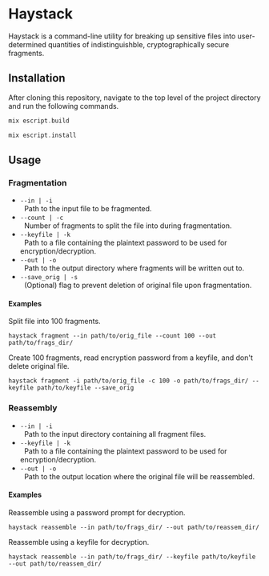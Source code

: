 # Haystack

Haystack is a command-line utility for breaking up sensitive files into user-determined quantities of indistinguishble, cryptographically secure fragments.

## Installation
After cloning this repository, navigate to the top level of the project directory and run the following commands. 
```elixir
mix escript.build
``` 
```elixir
mix escript.install
```

## Usage
### Fragmentation
* ```--in | -i```  
&nbsp;&nbsp;Path to the input file to be fragmented.
* ```--count | -c```  
&nbsp;&nbsp;Number of fragments to split the file into during fragmentation.
* ```--keyfile | -k```  
&nbsp;&nbsp;Path to a file containing the plaintext password to be used for encryption/decryption.
* ```--out | -o```  
&nbsp;&nbsp;Path to the output directory where fragments will be written out to.
* ```--save_orig | -s```  
&nbsp;&nbsp;(Optional) flag to prevent deletion of original file upon fragmentation.
  
#### Examples
Split file into 100 fragments.
```
haystack fragment --in path/to/orig_file --count 100 --out path/to/frags_dir/
```
Create 100 fragments, read encryption password from a keyfile, and don't delete original file.
```
haystack fragment -i path/to/orig_file -c 100 -o path/to/frags_dir/ --keyfile path/to/keyfile --save_orig
```
  
### Reassembly
* ```--in | -i```  
&nbsp;&nbsp;Path to the input directory containing all fragment files.
* ```--keyfile | -k```  
&nbsp;&nbsp;Path to a file containing the plaintext password to be used for encryption/decryption.
* ```--out | -o```  
&nbsp;&nbsp;Path to the output location where the original file will be reassembled.

#### Examples
Reassemble using a password prompt for decryption.
```
haystack reassemble --in path/to/frags_dir/ --out path/to/reassem_dir/
```
Reassemble using a keyfile for decryption.
```
haystack reassemble --in path/to/frags_dir/ --keyfile path/to/keyfile --out path/to/reassem_dir/
